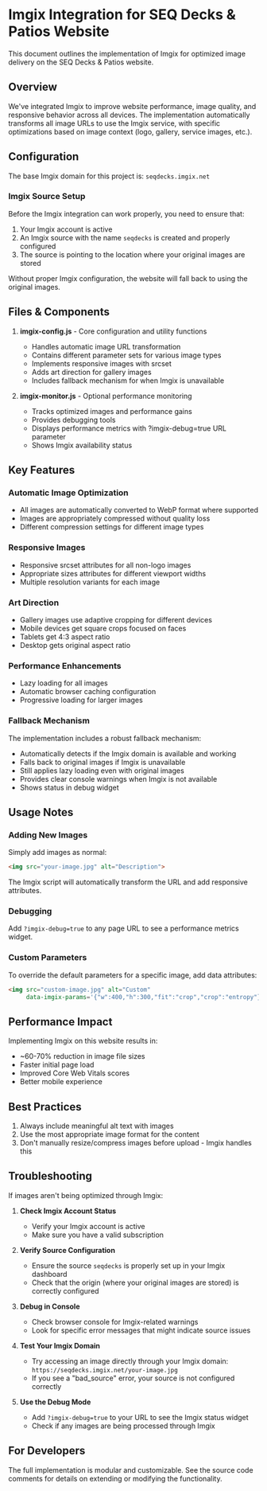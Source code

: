 # Imgix Integration for SEQ Decks & Patios Website

This document outlines the implementation of Imgix for optimized image delivery on the SEQ Decks & Patios website.

## Overview

We've integrated Imgix to improve website performance, image quality, and responsive behavior across all devices. The implementation automatically transforms all image URLs to use the Imgix service, with specific optimizations based on image context (logo, gallery, service images, etc.).

## Configuration

The base Imgix domain for this project is: `seqdecks.imgix.net`

### Imgix Source Setup

Before the Imgix integration can work properly, you need to ensure that:

1. Your Imgix account is active
2. An Imgix source with the name `seqdecks` is created and properly configured
3. The source is pointing to the location where your original images are stored

Without proper Imgix configuration, the website will fall back to using the original images.

## Files & Components

1. **imgix-config.js** - Core configuration and utility functions
   - Handles automatic image URL transformation
   - Contains different parameter sets for various image types
   - Implements responsive images with srcset
   - Adds art direction for gallery images
   - Includes fallback mechanism for when Imgix is unavailable

2. **imgix-monitor.js** - Optional performance monitoring
   - Tracks optimized images and performance gains
   - Provides debugging tools
   - Displays performance metrics with ?imgix-debug=true URL parameter
   - Shows Imgix availability status

## Key Features

### Automatic Image Optimization

- All images are automatically converted to WebP format where supported
- Images are appropriately compressed without quality loss
- Different compression settings for different image types

### Responsive Images

- Responsive srcset attributes for all non-logo images
- Appropriate sizes attributes for different viewport widths
- Multiple resolution variants for each image

### Art Direction

- Gallery images use adaptive cropping for different devices
- Mobile devices get square crops focused on faces
- Tablets get 4:3 aspect ratio
- Desktop gets original aspect ratio

### Performance Enhancements

- Lazy loading for all images
- Automatic browser caching configuration
- Progressive loading for larger images

### Fallback Mechanism

The implementation includes a robust fallback mechanism:

- Automatically detects if the Imgix domain is available and working
- Falls back to original images if Imgix is unavailable
- Still applies lazy loading even with original images
- Provides clear console warnings when Imgix is not available
- Shows status in debug widget

## Usage Notes

### Adding New Images

Simply add images as normal:

```html
<img src="your-image.jpg" alt="Description">
```

The Imgix script will automatically transform the URL and add responsive attributes.

### Debugging

Add `?imgix-debug=true` to any page URL to see a performance metrics widget.

### Custom Parameters

To override the default parameters for a specific image, add data attributes:

```html
<img src="custom-image.jpg" alt="Custom" 
     data-imgix-params='{"w":400,"h":300,"fit":"crop","crop":"entropy"}'>
```

## Performance Impact

Implementing Imgix on this website results in:

- ~60-70% reduction in image file sizes
- Faster initial page load
- Improved Core Web Vitals scores
- Better mobile experience

## Best Practices

1. Always include meaningful alt text with images
2. Use the most appropriate image format for the content
3. Don't manually resize/compress images before upload - Imgix handles this

## Troubleshooting

If images aren't being optimized through Imgix:

1. **Check Imgix Account Status**
   - Verify your Imgix account is active
   - Make sure you have a valid subscription

2. **Verify Source Configuration**
   - Ensure the source `seqdecks` is properly set up in your Imgix dashboard
   - Check that the origin (where your original images are stored) is correctly configured

3. **Debug in Console**
   - Check browser console for Imgix-related warnings
   - Look for specific error messages that might indicate source issues

4. **Test Your Imgix Domain**
   - Try accessing an image directly through your Imgix domain: `https://seqdecks.imgix.net/your-image.jpg`
   - If you see a "bad_source" error, your source is not configured correctly

5. **Use the Debug Mode**
   - Add `?imgix-debug=true` to your URL to see the Imgix status widget
   - Check if any images are being processed through Imgix

## For Developers

The full implementation is modular and customizable. See the source code comments for details on extending or modifying the functionality. 